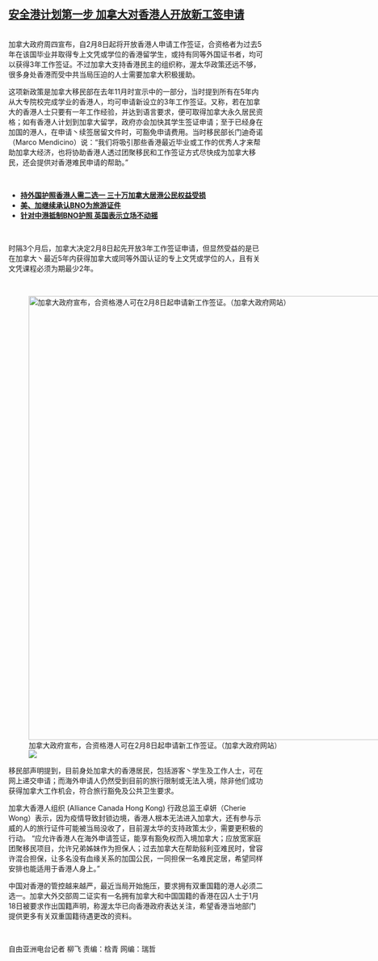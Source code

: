 <!--1612463100000-->
[安全港计划第一步  加拿大对香港人开放新工签申请](https://www.rfa.org/mandarin/yataibaodao/gangtai/lf-02042021121117.html)
------

<p><br/>加拿大政府周四宣布，自2月8日起将开放香港人申请工作签证，合资格者为过去5年在该国毕业并取得专上文凭或学位的香港留学生，或持有同等外国证书者，均可以获得3年工作签证。不过加拿大支持香港民主的组织称，渥太华政策还远不够，很多身处香港而受中共当局压迫的人士需要加拿大积极援助。</p><p>这项新政策是加拿大移民部在去年11月时宣示中的一部分，当时提到所有在5年内从大专院校完成学业的香港人，均可申请新设立的3年工作签证。又称，若在加拿大的香港人士只要有一年工作经验，并达到语言要求，便可取得加拿大永久居民资格；如有香港人计划到加拿大留学，政府亦会加快其学生签证申请；至于已经身在加国的港人，在申请丶续签居留文件时，可豁免申请费用。当时移民部长门迪奇诺（Marco Mendicino）说：“我们将吸引那些香港最近毕业或工作的优秀人才来帮助加拿大经济，也将协助香港人透过团聚移民和工作签证方式尽快成为加拿大移民，还会提供对香港难民申请的帮助。”</p><p><br/></p><ul><li><strong><a href="https://www.rfa.org/mandarin/yataibaodao/gangtai/lf-02012021134849.html">持外国护照香港人需二选一 三十万加拿大居港公民权益受损</a></strong></li><li><strong><a href="https://www.rfa.org/mandarin/Xinwen/wul0201c-02012021041259.html">美、加继续承认BNO为旅游证件</a></strong></li><li><a href="https://www.rfa.org/mandarin/Xinwen/10-01302021154108.html"><strong>针对中港抵制BNO护照 英国表示立场不动摇</strong></a></li></ul><p><br/></p><p>时隔3个月后，加拿大决定2月8日起先开放3年工作签证申请，但显然受益的是已在加拿大丶最近5年内获得加拿大或同等外国认证的专上文凭或学位的人，且有关文凭课程必须为期最少2年。</p><p><br/></p><p><figure class="image-richtext image-inline captioned" style="width:1307px;"><img alt="加拿大政府宣布，合资格港人可在2月8日起申请新工作签证。（加拿大政府网站）" height="879" src="https://www.rfa.org/mandarin/yataibaodao/gangtai/lf-02042021121117.html/2.jpg/@@images/6a489052-a29e-497f-af04-72f6f18f9e6f.jpeg" title="2.jpg" width="1307"/><figcaption class="image-caption">加拿大政府宣布，合资格港人可在2月8日起申请新工作签证。（加拿大政府网站）</figcaption><small></small><div id="zoomattribute"><a data-caption="加拿大政府宣布，合资格港人可在2月8日起申请新工作签证。（加拿大政府网站）" data-fancybox="" href="https://www.rfa.org/mandarin/yataibaodao/gangtai/lf-02042021121117.html/2.jpg" id="single_image" title="加拿大政府宣布，合资格港人可在2月8日起申请新工作签证。（加拿大政府网站）"><img src="/++plone++rfa-resources/img/icon-zoom.png"/></a></div></figure></p><p>移民部声明提到，目前身处加拿大的香港居民，包括游客丶学生及工作人士，可在网上递交申请；而海外申请人仍然受到目前的旅行限制或无法入境，除非他们成功获得加拿大工作机会，符合旅行豁免及公共卫生要求。</p><p>加拿大香港人组织 (Alliance Canada Hong Kong) 行政总监王卓妍（Cherie Wong）表示，因为疫情导致封锁边境，香港人根本无法进入加拿大，还有参与示威的人的旅行证件可能被当局没收了，目前渥太华的支持政策太少，需要更积极的行动。 “应允许香港人在海外申请签证，能享有豁免权而入境加拿大；应放宽家庭团聚移民项目，允许兄弟姊妹作为担保人；过去加拿大在帮助敍利亚难民时，曾容许混合担保，让多名没有血缘关系的加国公民，一同担保一名难民定居，希望同样安排也能适用于香港人身上。”</p><p>中国对香港的管控越来越严，最近当局开始施压，要求拥有双重国籍的港人必须二选一。加拿大外交部周二证实有一名拥有加拿大和中国国籍的香港在囚人士于1月18日被要求作出国籍声明，称渥太华已向香港政府表达关注，希望香港当地部门提供更多有关双重国籍待遇更改的资料。</p><p><br/></p><p>自由亚洲电台记者 柳飞 责编：梒青 网编：瑞哲</p>
